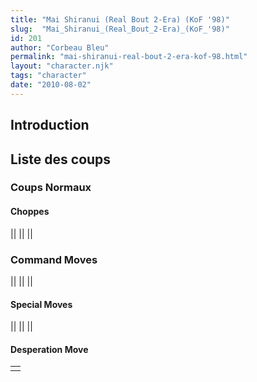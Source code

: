 ```yaml
---
title: "Mai Shiranui (Real Bout 2-Era) (KoF '98)"
slug:  "Mai_Shiranui_(Real_Bout_2-Era)_(KoF_'98)"
id: 201
author: "Corbeau Bleu"
permalink: "mai-shiranui-real-bout-2-era-kof-98.html"
layout: "character.njk"
tags: "character"
date: "2010-08-02"
---
```


## Introduction

## Liste des coups

### Coups Normaux

#### Choppes

||
||
||

### Command Moves

||
||
||

#### Special Moves

||
||
||

#### Desperation Move

|     |
|-----|
|     |
